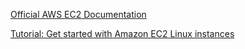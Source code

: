 [Official AWS EC2 Documentation](https://docs.aws.amazon.com/ec2/index.html)

[Tutorial: Get started with Amazon EC2 Linux instances](https://docs.aws.amazon.com/AWSEC2/latest/UserGuide/EC2_GetStarted.html)
